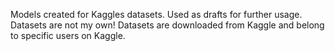 Models created for Kaggles datasets. Used as drafts for further usage. Datasets are not my own! Datasets are downloaded from Kaggle and belong to specific users on Kaggle.
